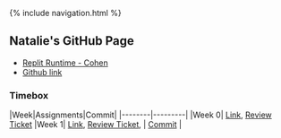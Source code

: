 {% include navigation.html %}

## Natalie's GitHub Page

- [Replit Runtime - Cohen](https://replit.com/@NatalieCohen/nataliecohengithubio-5?v=1)
- [Github link](https://replit.com/@NatalieCohen/nataliecohengithubio-5?v=1)



### Timebox 

|Week|Assignments|Commit|
|--------|---------|
|Week 0| [Link](https://nataliecohen.github.io/week0), [Review Ticket](https://github.com/nataliecohen/nataliecohen.github.io/issues/1)
|Week 1| [Link](https://nataliecohen.github.io/week1), [Review Ticket](https://github.com/nataliecohen/nataliecohen.github.io/issues/2), | [Commit](https://github.com/nataliecohen/nataliecohen.github.io/commit/513db2d6d110f6e39a4b9decc104211c34bf6a77) |






